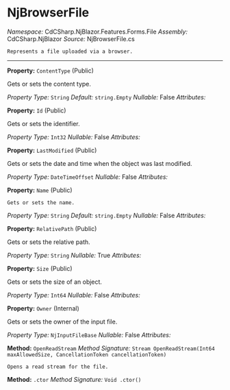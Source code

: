 # NjBrowserFile

*Namespace:* CdCSharp.NjBlazor.Features.Forms.File
*Assembly:* CdCSharp.NjBlazor
*Source:* NjBrowserFile.cs



    Represents a file uploaded via a browser.
    
---

**Property:** `ContentType` (Public)

Gets or sets the content type.

*Property Type:* `String`
*Default:* `string.Empty`
*Nullable:* False
*Attributes:* 


**Property:** `Id` (Public)

Gets or sets the identifier.

*Property Type:* `Int32`
*Nullable:* False
*Attributes:* 


**Property:** `LastModified` (Public)

Gets or sets the date and time when the object was last modified.

*Property Type:* `DateTimeOffset`
*Nullable:* False
*Attributes:* 


**Property:** `Name` (Public)


    Gets or sets the name.
    

*Property Type:* `String`
*Default:* `string.Empty`
*Nullable:* False
*Attributes:* 


**Property:** `RelativePath` (Public)

Gets or sets the relative path.

*Property Type:* `String`
*Nullable:* True
*Attributes:* 


**Property:** `Size` (Public)

Gets or sets the size of an object.

*Property Type:* `Int64`
*Nullable:* False
*Attributes:* 


**Property:** `Owner` (Internal)

Gets or sets the owner of the input file.

*Property Type:* `NjInputFileBase`
*Nullable:* False
*Attributes:* 


**Method:** `OpenReadStream`
*Method Signature:* `Stream OpenReadStream(Int64 maxAllowedSize, CancellationToken cancellationToken)`


    Opens a read stream for the file.
    



**Method:** `.ctor`
*Method Signature:* `Void .ctor()`

